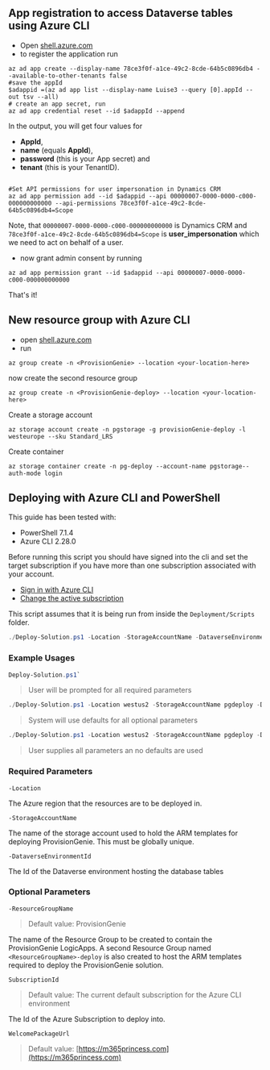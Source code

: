 ## App registration to access Dataverse tables using Azure CLI

- Open [shell.azure.com](https://portal.azure.com/#cloudshell/)
- to register the application run

```Azure CLI
az ad app create --display-name 78ce3f0f-a1ce-49c2-8cde-64b5c0896db4 --available-to-other-tenants false
#save the appId
$adappid =(az ad app list --display-name Luise3 --query [0].appId --out tsv --all)
# create an app secret, run
az ad app credential reset --id $adappId --append
```

In the output, you will get four values for

- **AppId**,
- **name** (equals **AppId**),
- **password** (this is your App secret) and
- **tenant** (this is your TenantID).

```azurecli

#Set API permissions for user impersonation in Dynamics CRM
az ad app permission add --id $adappid --api 00000007-0000-0000-c000-000000000000 --api-permissions 78ce3f0f-a1ce-49c2-8cde-64b5c0896db4=Scope
```

Note, that `00000007-0000-0000-c000-000000000000` is Dynamics CRM and `78ce3f0f-a1ce-49c2-8cde-64b5c0896db4=Scope` is **user_impersonation** which we need to act on behalf of a user.

- now grant admin consent by running

```azurecli
az ad app permission grant --id $adappid --api 00000007-0000-0000-c000-000000000000
```

That's it!

## New resource group with Azure CLI

- open [shell.azure.com](https://portal.azure.com/#cloudshell/)
- run

```Azure CLI
az group create -n <ProvisionGenie> --location <your-location-here>
```

now create the second resource group

```Azure CLI
az group create -n <ProvisionGenie-deploy> --location <your-location-here>
```

Create a storage account

```Azure CLI
az storage account create -n pgstorage -g provisionGenie-deploy -l westeurope --sku Standard_LRS
```

Create container

```Azure CLI
az storage container create -n pg-deploy --account-name pgstorage--auth-mode login
```

## Deploying with Azure CLI and PowerShell

This guide has been tested with:

- PowerShell 7.1.4
- Azure CLI 2.28.0

Before running this script you should have signed into the cli and set the target subscription if you have more than one subscription associated with your account.

- [Sign in with Azure CLI](https://docs.microsoft.com/en-us/cli/azure/authenticate-azure-cli)
- [Change the active subscription](https://docs.microsoft.com/en-us/cli/azure/manage-azure-subscriptions-azure-cli)

This script assumes that it is being run from inside the `Deployment/Scripts` folder.  

```PowerShell
./Deploy-Solution.ps1 -Location -StorageAccountName -DataverseEnvironmentId [-ResourceGroupName] [-SubscriptionId] [-WelcomePackageUrl]
```

### Example Usages

```PowerShell
Deploy-Solution.ps1`
```

> User will be prompted for all required parameters

```PowerShell
./Deploy-Solution.ps1 -Location westus2 -StorageAccountName pgdeploy -DataverseEnvironmentId https://org1234456.crm4.dynamics.com`
```

> System will use defaults for all optional parameters

```PowerShell
./Deploy-Solution.ps1 -Location westus2 -StorageAccountName pgdeploy -DataverseEnvironmentId https://org1234456.crm4.dynamics.com -ResourceGroupName MyResourceGroup -SubscriptionId 00000000-0000-0000-0000-000000000000 -WelcomePackageUrl https://google.com
```

> User supplies all parameters an no defaults are used

### Required Parameters

`-Location`

The Azure region that the resources are to be deployed in.

`-StorageAccountName`

The name of the storage account used to hold the ARM templates for deploying ProvisionGenie. This must be globally unique.

`-DataverseEnvironmentId`

The Id of the Dataverse environment hosting the database tables

### Optional Parameters

`-ResourceGroupName`
> Default value: ProvisionGenie

The name of the Resource Group to be created to contain the ProvisionGenie LogicApps. A second Resource Group named `<ResourceGroupName>-deploy` is also created to host the ARM templates required to deploy the ProvisionGenie solution.

`SubscriptionId`
> Default value: The current default subscription for the Azure CLI environment

The Id of the Azure Subscription to deploy into.

`WelcomePackageUrl`
> Default value: [https://m365princess.com](https://m365princess.com)
